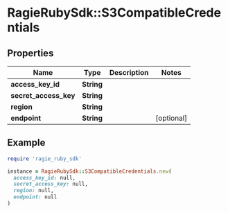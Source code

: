 # RagieRubySdk::S3CompatibleCredentials

## Properties

| Name | Type | Description | Notes |
| ---- | ---- | ----------- | ----- |
| **access_key_id** | **String** |  |  |
| **secret_access_key** | **String** |  |  |
| **region** | **String** |  |  |
| **endpoint** | **String** |  | [optional] |

## Example

```ruby
require 'ragie_ruby_sdk'

instance = RagieRubySdk::S3CompatibleCredentials.new(
  access_key_id: null,
  secret_access_key: null,
  region: null,
  endpoint: null
)
```

